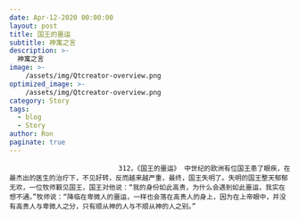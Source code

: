 ```yaml
---
date: Apr-12-2020 00:00:00
layout: post
title: 国王的噩运
subtitle: 神寓之言
description: >-
  神寓之言
image: >-
    /assets/img/Qtcreator-overview.png
optimized_image: >-
    /assets/img/Qtcreator-overview.png
category: Story
tags:
  - blog
  - Story
author: Ron
paginate: true
---
```


							　　312，《国王的噩运》 中世纪的欧洲有位国王患了眼疾，在最杰出的医生的治疗下，不见好转，反而越来越严重，最终，国王失明了。失明的国王整天郁郁无欢，一位牧师觐见国王，国王对他说：“我的身份如此高贵，为什么会遇到如此噩运，我实在想不通。”牧师说：“降临在卑微人的噩运，一样也会落在高贵人的身上，因为在上帝眼中，并没有高贵人与卑微人之分，只有顺从神的人与不顺从神的人之别。”
							
							
						